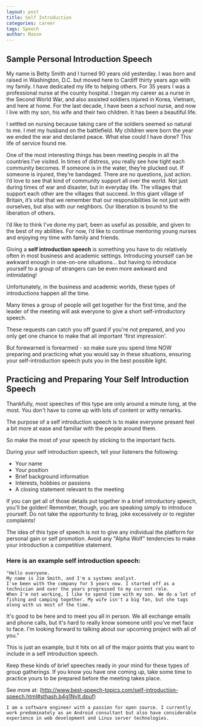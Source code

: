 ```yaml
---
layout: post
title: Self Introduction
categories: career
tags: Speech
author: Mason
---
```


## Sample Personal Introduction Speech

My name is Betty Smith and I turned 90 years old yesterday. I was born and raised in Washington, D.C. but moved here to Cardiff thirty years ago with my family. I have dedicated my life to helping others. For 35 years I was a professional nurse at the county hospital. I began my career as a nurse in the Second World War, and also assisted soldiers injured in Korea, Vietnam, and here at home. For the last decade, I have been a school nurse, and now I live with my son, his wife and their two children. It has been a beautiful life.

I settled on nursing because taking care of the soldiers seemed so natural to me. I met my husband on the battlefield. My children were born the year we ended the war and declared peace.  What else could I have done? This life of service found me.

One of the most interesting things has been meeting people in all the countries I’ve visited. In times of distress, you really see how tight each community becomes. If someone is in the water, they’re plucked out. If someone is injured, they’re bandaged. There are no questions, just action. I’d love to see that kind of community support all over the world. Not just during times of war and disaster, but in everyday life. The villages that support each other are the villages that succeed. In this giant village of Britain, it’s vital that we remember that our responsibilities lie not just with ourselves, but also with our neighbors. Our liberation is bound to the liberation of others.

I’d like to think I’ve done my part, been as useful as possible, and given to the best of my abilities. For now, I’d like to continue mentoring young nurses and enjoying my time with family and friends.

Giving a **self introduction speech** is something you have to do relatively often in most business and academic settings. Introducing yourself can be awkward enough in one-on-one situations... but having to introduce yourself to a group of strangers can be even more awkward and intimidating!

Unfortunately, in the business and academic worlds, these types of introductions happen all the time.

Many times a group of people will get together for the first time, and the leader of the meeting will ask everyone to give a short self-introductory speech.

These requests can catch you off guard if you're not prepared, and you only get one chance to make that all important 'first impression'.

But forewarned is forearmed - so make sure you spend time NOW preparing and practicing what you would say in these situations, ensuring your self-introduction speech puts you in the best possible light.

## Practicing and Preparing Your Self Introduction Speech

Thankfully, most speeches of this type are only around a minute long, at the most. You don't have to come up with lots of content or witty remarks.

The purpose of a self introduction speech is to make everyone present feel a bit more at ease and familiar with the people around them.

So make the most of your speech by sticking to the important facts.

During your self introduction speech, tell your listeners the following:

* Your name
* Your position
* Brief background information
* Interests, hobbies or passions
* A closing statement relevant to the meeting

If you can get all of those details put together in a brief introductory speech, you'll be golden! Remember, though, you are speaking simply to introduce yourself. Do not take the opportunity to brag, joke excessively or to register complaints!

The idea of this type of speech is not to give any individual the platform for personal gain or self promotion. Avoid any "Alpha Wolf" tendencies to make your introduction a competitive statement.

### Here is an example self introduction speech:

```
"Hello everyone.
My name is Jim Smith, and I'm a systems analyst.
I've been with the company for 5 years now. I started off as a technician and over the years progressed to my current role.
When I'm not working, I like to spend time with my son. We do a lot of fishing and camping together. My wife isn't a big fan, but she tags along with us most of the time.
```

It's good to be here and to meet you all in person. We all exchange emails and phone calls, but it's hard to really know someone until you've met face to face. I'm looking forward to talking about our upcoming project with all of you."

This is just an example, but it hits on all of the major points that you want to include in a self introduction speech.

Keep these kinds of brief speeches ready in your mind for these types of group gatherings. If you know you have one coming up, take some time to practice yours to be prepared before the meeting takes place.

See more at: (http://www.best-speech-topics.com/self-introduction-speech.html#sthash.b4g1Nylt.dpuf)

```
I am a software engineer with a passion for open source. I currently work predominately as an Android consultant but also have considerable experience in web development and Linux server technologies.
```
